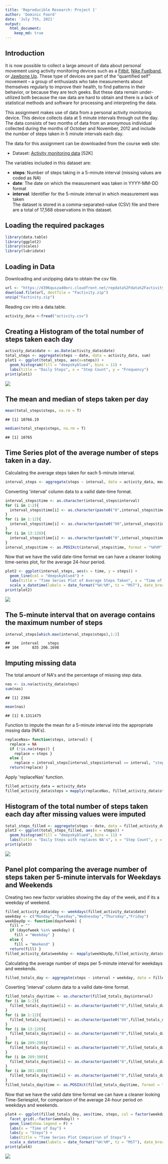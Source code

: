 ```yaml
---
title: 'Reproducible Research: Project 1'
author: 'Dominic Foord'
date: 'July 7th, 2021'
output:
  html_document:
    keep_md: true
---
```



## Introduction
It is now possible to collect a large amount of data about personal movement using activity monitoring devices such as a [Fitbit](https://www.fitbit.com/home), [Nike Fuelband](https://www.nike.com/us/en_us/c/nikeplus-fuelband), or [Jawbone Up](https://jawbone.com/up). These type of devices are part of the “quantified self” movement – a group of enthusiasts who take measurements about themselves regularly to improve their health, to find patterns in their behavior, or because they are tech geeks. But these data remain under-utilized both because the raw data are hard to obtain and there is a lack of statistical methods and software for processing and interpreting the data.

This assignment makes use of data from a personal activity monitoring device. This device collects data at 5 minute intervals through out the day. The data consists of two months of data from an anonymous individual collected during the months of October and November, 2012 and include the number of steps taken in 5 minute intervals each day.

The data for this assignment can be downloaded from the course web site:

* Dataset: [Activity monitoring data](https://d396qusza40orc.cloudfront.net/repdata%2Fdata%2Factivity.zip) [52K]

The variables included in this dataset are:

- **steps**: Number of steps taking in a 5-minute interval (missing values are coded as *NA*) </br>
- **date**: The date on which the measurement was taken in YYYY-MM-DD format </br>
- **interval**: Identifier for the 5-minute interval in which measurement was taken </br>
The dataset is stored in a comma-separated-value (CSV) file and there are a total of 17,568 observations in this dataset.


## Loading the required packages

```r
library(data.table)
library(ggplot2)
library(scales)
library(lubridate)
```

## Loading in Data
Downloading and unzipping data to obtain the csv file.

```r
url <- "https://d396qusza40orc.cloudfront.net/repdata%2Fdata%2Factivity.zip"
download.file(url, destfile = "Factivity.zip")
unzip("Factivity.zip")
```

Reading csv into a data.table.

```r
activity_data <-fread("activity.csv")
```

## Creating a Histogram of the total number of steps taken each day

```r
activity_data$date <- as.Date(activity_data$date)
total_steps <- aggregate(steps ~ date, data = activity_data, sum)
plot1 <- ggplot(total_steps, aes(x=steps)) +
  geom_histogram(fill = "deepskyblue4", bins = 11) +
  labs(title = "Daily Steps", x = "Step Count", y = "Frequency")
print(plot1)
```

![](PA1_template_files/figure-html/unnamed-chunk-4-1.png)<!-- -->

## The mean and median of steps taken per day

```r
mean(total_steps$steps, na.rm = T)
```

```
## [1] 10766.19
```

```r
median(total_steps$steps, na.rm = T)
```

```
## [1] 10765
```

## Time Series plot of the average number of steps taken in a day.
Calculating the average steps taken for each 5-minute interval.

```r
interval_steps <- aggregate(steps ~ interval, data = activity_data, mean)
```

Converting 'interval' column data to a vailid date-time format.

```r
interval_steps$time <- as.character(interval_steps$interval)
for (i in 1:2){
  interval_steps$time[i] <- as.character(paste0("0",interval_steps$time[i]))
}
for (i in 1:12){
  interval_steps$time[i] <- as.character(paste0("00",interval_steps$time[i]))
}
for (i in 13:120){
  interval_steps$time[i] <- as.character(paste0("0",interval_steps$time[i]))
}
interval_steps$time <- as.POSIXct(interval_steps$time, format = "%H%M")
```

Now that we have the valid date-time format we can have a cleaner looking time-series plot, for the average 24-hour period.

```r
plot2 <- ggplot(interval_steps, aes(x = time, y = steps)) +
  geom_line(col = "deepskyblue4") +
  labs(title = "Time Series Plot of Average Steps Taken", x = "Time of Day", y = "Steps") +
  scale_x_datetime(labels = date_format("%H:%M", tz = "MST"), date_breaks = "4 hours")
print(plot2)
```

![](PA1_template_files/figure-html/unnamed-chunk-8-1.png)<!-- -->

## The 5-minute interval that on average contains the maximum number of steps

```r
interval_steps[which.max(interval_steps$steps),1:2]
```

```
##     interval    steps
## 104      835 206.1698
```

## Imputing missing data
The total amount of NA's and the percentage of missing step data.

```r
nas <- is.na(activity_data$steps)
sum(nas)
```

```
## [1] 2304
```

```r
mean(nas)
```

```
## [1] 0.1311475
```
Function to impute the mean for a 5-minute interval into the appropriate mssing data (NA's).

```r
replaceNas= function(steps, interval) {
  replace = NA
  if (!is.na(steps)) { 
    replace = steps } 
  else { 
    replace = interval_steps[interval_steps$interval == interval, "steps"]}
  return(replace) }
```
Apply 'replaceNas' function.

```r
filled_activity_data = activity_data
filled_activity_data$steps = mapply(replaceNas, filled_activity_data$steps, filled_activity_data$interval)
```

## Histogram of the total number of steps taken each day after missing values were imputed

```r
total_steps_filled <- aggregate(steps ~ date, data = filled_activity_data, sum)
plot3 <- ggplot(total_steps_filled, aes(x = steps)) + 
  geom_histogram(fill = "deepskyblue4", bins = 11) + 
  labs(title = "Daily Steps with replaces NA's", x = "Step Count", y = "Frequency")
print(plot3)
```

![](PA1_template_files/figure-html/unnamed-chunk-13-1.png)<!-- -->

## Panel plot comparing the average number of steps taken per 5-minute intervals for Weekdays and Weekends
Creating two new factor variables showing the day of the week, and if its a weekday of weekend. 

```r
filled_activity_data$day <- weekdays(filled_activity_data$date)
weekday <- c("Monday","Tuesday","Wednesday","Thursday","Friday")
weekDayOp <- function(dayofweek) {
  fill = ""
  if (dayofweek %in% weekday) {
    fill = "Weekday" }
  else {
    fill = "Weekend" }
  return(fill) }
filled_activity_data$weekday <- mapply(weekDayOp,filled_activity_data$day)
```

Calculating the average number of steps per 5-minute interval for weekdays and weekends.

```r
filled_totals_day <- aggregate(steps ~ interval + weekday, data = filled_activity_data, mean)
```

Coverting 'interval' column data to a vailid date-time format.

```r
filled_totals_day$time <- as.character(filled_totals_day$interval)
for (i in 1:2){
  filled_totals_day$time[i] <- as.character(paste0("0",filled_totals_day$time[i]))
}
for (i in 1:12){
  filled_totals_day$time[i] <- as.character(paste0("00",filled_totals_day$time[i]))
}
for (i in 13:120){
  filled_totals_day$time[i] <- as.character(paste0("0",filled_totals_day$time[i]))
}
for (i in 289:290){
  filled_totals_day$time[i] <- as.character(paste0("0",filled_totals_day$time[i]))
}
for (i in 289:300){
  filled_totals_day$time[i] <- as.character(paste0("0",filled_totals_day$time[i]))
}
for (i in 301:408){
  filled_totals_day$time[i] <- as.character(paste0("0",filled_totals_day$time[i]))
}
filled_totals_day$time <- as.POSIXct(filled_totals_day$time, format = "%H%M")
```

Now that we have the valid date time format we can have a cleaner looking Time-Seriesplot, for comparison of the average 24-hour period on weekdays and weekends.

```r
plot4 <- ggplot(filled_totals_day, aes(time, steps, col = factor(weekday))) +
  facet_grid(.~factor(weekday)) +
  geom_line(show.legend = F) +
  labs(x = "Time of Day") +
  labs(y = "Steps") +
  labs(title = "Time Series Plot Comparison of Steps") +
  scale_x_datetime(labels = date_format("%H:%M", tz = "MST"), date_breaks = "6 hours")
print(plot4)
```

![](PA1_template_files/figure-html/unnamed-chunk-17-1.png)<!-- -->
